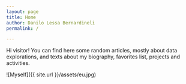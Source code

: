 ```yaml
---
layout: page
title: Home
author: Danilo Lessa Bernardineli
permalink: /

---
```



Hi visitor! You can find here some random articles, mostly about data explorations, and texts about my biography, favorites list, projects and activities.

![Myself]({{ site.url }}/assets/eu.jpg)

